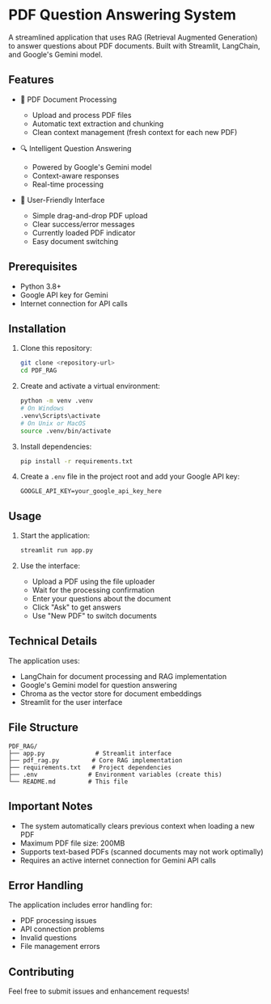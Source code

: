 # PDF Question Answering System

A streamlined application that uses RAG (Retrieval Augmented Generation) to answer questions about PDF documents. Built with Streamlit, LangChain, and Google's Gemini model.

## Features

- 📄 PDF Document Processing
  - Upload and process PDF files
  - Automatic text extraction and chunking
  - Clean context management (fresh context for each new PDF)

- 🔍 Intelligent Question Answering
  - Powered by Google's Gemini model
  - Context-aware responses
  - Real-time processing

- 🎯 User-Friendly Interface
  - Simple drag-and-drop PDF upload
  - Clear success/error messages
  - Currently loaded PDF indicator
  - Easy document switching

## Prerequisites

- Python 3.8+
- Google API key for Gemini
- Internet connection for API calls

## Installation

1. Clone this repository:
   ```bash
   git clone <repository-url>
   cd PDF_RAG
   ```

2. Create and activate a virtual environment:
   ```bash
   python -m venv .venv
   # On Windows
   .venv\Scripts\activate
   # On Unix or MacOS
   source .venv/bin/activate
   ```

3. Install dependencies:
   ```bash
   pip install -r requirements.txt
   ```

4. Create a `.env` file in the project root and add your Google API key:
   ```
   GOOGLE_API_KEY=your_google_api_key_here
   ```

## Usage

1. Start the application:
   ```bash
   streamlit run app.py
   ```

2. Use the interface:
   - Upload a PDF using the file uploader
   - Wait for the processing confirmation
   - Enter your questions about the document
   - Click "Ask" to get answers
   - Use "New PDF" to switch documents

## Technical Details

The application uses:
- LangChain for document processing and RAG implementation
- Google's Gemini model for question answering
- Chroma as the vector store for document embeddings
- Streamlit for the user interface

## File Structure

```
PDF_RAG/
├── app.py              # Streamlit interface
├── pdf_rag.py         # Core RAG implementation
├── requirements.txt   # Project dependencies
├── .env              # Environment variables (create this)
└── README.md         # This file
```

## Important Notes

- The system automatically clears previous context when loading a new PDF
- Maximum PDF file size: 200MB
- Supports text-based PDFs (scanned documents may not work optimally)
- Requires an active internet connection for Gemini API calls

## Error Handling

The application includes error handling for:
- PDF processing issues
- API connection problems
- Invalid questions
- File management errors

## Contributing

Feel free to submit issues and enhancement requests! 
